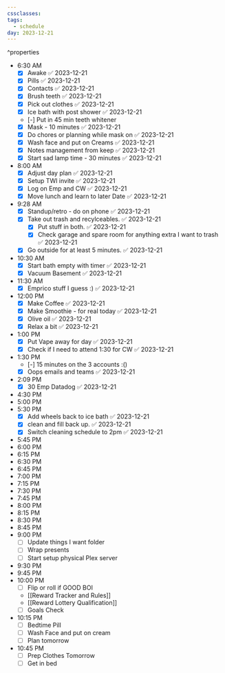 ```yaml
---
cssclasses: 
tags:
  - schedule
day: 2023-12-21
---
```

^properties
- <span class="green">6:30 AM</span>
	- [x] Awake ✅ 2023-12-21
	- [x] Pills ✅ 2023-12-21
	- [x] Contacts ✅ 2023-12-21
	- [x] Brush teeth ✅ 2023-12-21
	- [x] Pick out clothes ✅ 2023-12-21
	- [x] Ice bath with post shower ✅ 2023-12-21
	- [-] Put in 45 min teeth whitener
	- [x] Mask - 10 minutes ✅ 2023-12-21
	- [x] Do chores or planning while mask on ✅ 2023-12-21
	- [x] Wash face and put on Creams ✅ 2023-12-21
	- [x] Notes management from keep ✅ 2023-12-21
	- [x] Start sad lamp time - 30 minutes ✅ 2023-12-21
- <span class="green">8:00 AM</span>
	- [x] Adjust day plan ✅ 2023-12-21
	- [x] Setup TWI invite ✅ 2023-12-21
	- [x] Log on Emp and CW ✅ 2023-12-21
	- [x] Move lunch and learn to later Date ✅ 2023-12-21
- <span class="green">9:28 AM</span>
	- [x] Standup/retro - do on phone ✅ 2023-12-21
	- [x] Take out trash and recylceables. ✅ 2023-12-21
		- [x] Put stuff in both. ✅ 2023-12-21
		- [x] Check garage and spare room for anything extra I want to trash ✅ 2023-12-21
	- [x] Go outside for at least 5 minutes. ✅ 2023-12-21
- <span class="green">10:30 AM</span>
	- [x] Start bath empty with timer ✅ 2023-12-21
	- [x] Vacuum Basement ✅ 2023-12-21
- <span class="green">11:30 AM</span>
	- [x] Emprico stuff I guess :) ✅ 2023-12-21
- <span class="green">12:00 PM</span>
	- [x] Make Coffee ✅ 2023-12-21
	- [x] Make Smoothie - for real today ✅ 2023-12-21
	- [x] Olive oil ✅ 2023-12-21
	- [x] Relax a bit ✅ 2023-12-21
- <span class="green">1:00 PM</span>
	- [x] Put Vape away for day ✅ 2023-12-21
	- [x] Check if I need to attend 1:30 for CW ✅ 2023-12-21
- <span class="green">1:30 PM</span>
	- [-] 15 minutes on the 3 accounts :()
	- [x] Oops emails and teams ✅ 2023-12-21
- <span class="green">2:09 PM</span>
	- [x] 30 Emp Datadog ✅ 2023-12-21
- <span class="green">4:30 PM</span>
- <span class="green">5:00 PM</span>
- <span class="green">5:30 PM</span>
	- [x] Add wheels back to ice bath ✅ 2023-12-21
	- [x] clean and fill back up. ✅ 2023-12-21
	- [x] Switch cleaning schedule to 2pm ✅ 2023-12-21
- <span class="green">5:45 PM</span>
- <span class="green">6:00 PM</span>
- <span class="green">6:15 PM</span>
- <span class="green">6:30 PM</span>
- <span class="green">6:45 PM</span>
- <span class="green">7:00 PM</span>
- <span class="green">7:15 PM</span>
- <span class="green">7:30 PM</span>
- <span class="green">7:45 PM</span>
- <span class="green">8:00 PM</span>
- <span class="green">8:15 PM</span>
- <span class="green">8:30 PM</span>
- <span class="green">8:45 PM</span>
- <span class="green">9:00 PM</span>
	- [ ] Update things I want folder
	- [ ] Wrap presents
	- [ ] Start setup physical Plex server 
- <span class="green">9:30 PM</span>
- <span class="green">9:45 PM</span>
- <span class="green">10:00 PM</span>
	- [ ] Flip or roll if GOOD BOI
	- [[Reward Tracker and Rules]]
	- [[Reward Lottery Qualification]]
	- [ ] Goals Check
- <span class="green">10:15 PM</span>
	- [ ] Bedtime Pill
	- [ ] Wash Face and put on cream
	- [ ] Plan tomorrow
- <span class="green">10:45 PM</span>
	- [ ] Prep Clothes Tomorrow
	- [ ] Get in bed